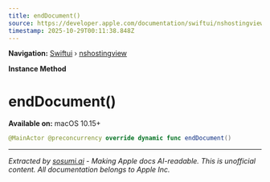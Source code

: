 ```yaml
---
title: endDocument()
source: https://developer.apple.com/documentation/swiftui/nshostingview/enddocument()
timestamp: 2025-10-29T00:11:38.848Z
---
```


**Navigation:** [Swiftui](/documentation/swiftui) › [nshostingview](/documentation/swiftui/nshostingview)

**Instance Method**

# endDocument()

**Available on:** macOS 10.15+

```swift
@MainActor @preconcurrency override dynamic func endDocument()
```

---

*Extracted by [sosumi.ai](https://sosumi.ai) - Making Apple docs AI-readable.*
*This is unofficial content. All documentation belongs to Apple Inc.*
